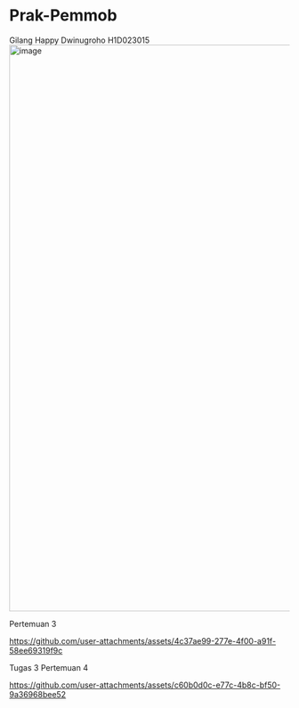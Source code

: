 # Prak-Pemmob
Gilang Happy Dwinugroho
H1D023015
<img width="1919" height="1019" alt="image" src="https://github.com/user-attachments/assets/d1db6087-c182-4927-a529-cf3d02318aa5" />

Pertemuan 3


https://github.com/user-attachments/assets/4c37ae99-277e-4f00-a91f-58ee69319f9c

Tugas 3 Pertemuan 4

https://github.com/user-attachments/assets/c60b0d0c-e77c-4b8c-bf50-9a36968bee52




